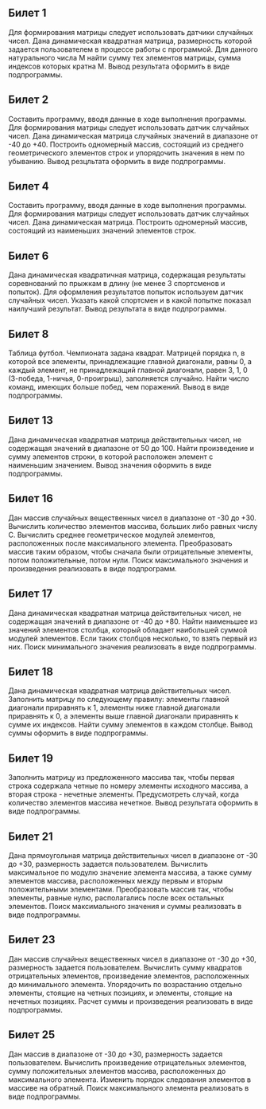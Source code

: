 ## Билет 1

Для формирования матрицы следует использовать датчики случайных чисел. Дана динамическая квадратная матрица, размерность которой задается пользователем в процессе работы с программой. Для данного натурального числа М найти сумму тех элементов матрицы, сумма индексов которых кратна М. Вывод результата оформить в виде подпрограммы.

## Билет 2

Составить программу, вводя данные в ходе выполнения программы. Для формирования матрицы следует использовать датчик случайных чисел. Дана динамическая матрица случайных значений в диапазоне от -40 до +40. Построить одномерный массив, состоящий из среднего геометрического элементов строк и упорядочить значения в нем по убыванию. Вывод резцльтата оформить в виде подпрограммы.

## Билет 4

Составить программу, вводя данные в ходе выполнения программы. Для формирования матрицы следует использовать датчик случайных чисел. Дана динамическая матрица. Построить одномерный массив, состоящий из наименьших значений элементов строк.

## Билет 6

Дана динамическая квадратичная матрица, содержащая результаты соревнований по прыжкам в длину (не менее 3 спортсменов и попыток). Для оформления результатов попыток используем датчик случайных чисел. Указать какой спортсмен и в какой попытке показал наилучший результат. Вывод результата в виде подпрограммы.

## Билет 8

Таблица футбол. Чемпионата задана квадрат. Матрицей порядка n, в которой все элементы, принадлежащие главной диагонали, равны 0, а каждый элемент, не принадлежащий главной диагонали, равен 3, 1, 0 (3-победа, 1-ничья, 0-проигрыш), заполняется случайно. Найти число команд, имеющих больше побед, чем поражений. Вывод в виде подпрограммы.

## Билет 13

Дана динамическая квадратная матрица действительных чисел, не содержащая значений в диапазоне от 50 до 100. Найти произведение и сумму элементов строки, в которой расположен элемент с наименьшим значением. Вывод значения оформить в виде подпрограммы.

## Билет 16

Дан массив случайных вещественных чисел в диапазоне от -30 до +30. Вычислить количество элементов массива, больших либо равных числу С. Вычислить среднее геометрическое модулей элементов, расположенных после максимального элемента. Преобразовать массив таким образом, чтобы сначала были отрицательные элементы, потом положительные, потом нули. Поиск максимального значения и произведения реализовать в виде подпрограмм.

## Билет 17

Дана динамическая квадратная матрица действительных чисел, не содержащая значений в диапазоне от -40 до +80. Найти наименьшее из значений элементов столбца, который обладает наибольшей суммой модулей элементов. Если таких столбцов несколько, то взять первый из них. Поиск минимального значения реализовать в виде подпрограммы.

## Билет 18

Дана динамическая квадратная матрица действительных чисел. Заполнить матрицу по следующему правилу: элементы главной диагонали приравнять к 1, элементы ниже главной диагонали приравнять к 0, а элементы выше главной диагонали приравнять к сумме их индексов. Найти сумму элементов в каждом столбце. Вывод суммы оформить в виде подпрограммы.

## Билет 19

Заполнить матрицу из предложенного массива так, чтобы первая строка содержала четные по номеру элементы исходного массива, а вторая строка - нечетные элементы. Предусмотреть случай, когда количество элементов массива нечетное. Вывод результата оформить в виде подпрограммы.

## Билет 21

Дана прямоугольная матрица действительных чисел в диапазоне от -30 до +30, размерность задается пользователем. Вычислить максимальное по модулю значение элемента массива, а также сумму элементов массива, расположенных между первым и вторым положительными элементами. Преобразовать массив так, чтобы элементы, равные нулю, располагались после всех остальных элементов. Поиск максимального значения и суммы реализовать в виде подпрограммы.

## Билет 23

Дан массив случайных вещественных чисел в диапазоне от -30 до +30, размерность задается пользователем. Вычислить сумму квадратов отрицательных элементов, произведение элементов, расположенных до минимального элемента. Упорядочить по возрастанию отдельно элементы, стоящие на четных позициях, и элементы, стоящие на нечетных позициях. Расчет суммы и произведения реализовать в виде подпрограммы.

## Билет 25

Дан массив в диапазоне от -30 до +30, размерность задается пользователем. Вычислить произведение отрицательных элементов, сумму положительных элементов массива, расположенных до максимального элемента. Изменить порядок следования элементов в массиве на обратный. Поиск максимального элемента реализовать в виде подпрограммы.
